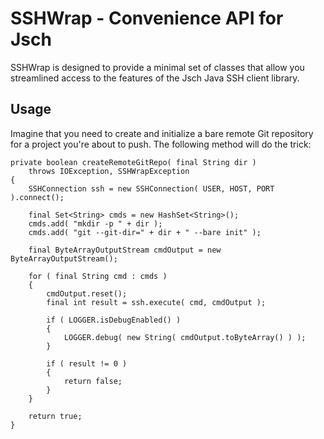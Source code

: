 # SSHWrap - Convenience API for Jsch #

SSHWrap is designed to provide a minimal set of classes that allow you streamlined access to the features of the Jsch Java SSH client library.

## Usage ##

Imagine that you need to create and initialize a bare remote Git repository for a project you're about to push. The following method will do the trick:

    private boolean createRemoteGitRepo( final String dir )
        throws IOException, SSHWrapException
    {
        SSHConnection ssh = new SSHConnection( USER, HOST, PORT ).connect();
    
        final Set<String> cmds = new HashSet<String>();
        cmds.add( "mkdir -p " + dir );
        cmds.add( "git --git-dir=" + dir + " --bare init" );

        final ByteArrayOutputStream cmdOutput = new ByteArrayOutputStream();

        for ( final String cmd : cmds )
        {
            cmdOutput.reset();
            final int result = ssh.execute( cmd, cmdOutput );

            if ( LOGGER.isDebugEnabled() )
            {
                LOGGER.debug( new String( cmdOutput.toByteArray() ) );
            }

            if ( result != 0 )
            {
                return false;
            }
        }

        return true;
    }

